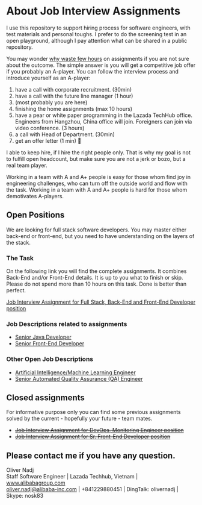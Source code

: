 # About Job Interview Assignments
I use this repository to support hiring process for software engineers, with test materials and personal toughs. I prefer to do the screening test in an open playground,
although I pay attention what can be shared in a public repository.

You may wonder [why waste few hours][whywastefewhours] on assignments if you are not sure about the outcome. The simple answer is you will get a competitive job offer if you probably an A-player.
You can follow the interview process and introduce yourself as an A-player:
1. have a call with corporate recruitment. (30min)
2. have a call with the future line manager (1 hour)
3. (most probably you are here)
4. finishing the home assignments (max 10 hours)
5. have a pear or white paper programming in the Lazada TechHub office. Engineers from Hangzhou, China office will join. Foreigners can join via video conference. (3 hours)
6. a call with Head of Department. (30min)
7. get an offer letter (1 min) 🙂

I able to keep hire, if I hire the right people only. That is why my goal is not to fulfill open headcount, but make sure you are not a jerk or bozo, but a real team player.

Working in a team with A and A+ people is easy for those whom find joy in engineering challenges, who can turn off the outside world and flow with the task.
Working in a team with A and A+ people is hard for those whom demotivates A-players.

## Open Positions
We are looking for full stack software developers. You may master either back-end or front-end, but you need to have understanding on the layers of the stack.

### The Task
On the following link you will find the complete assignments. It combines Back-End and/or Front-End details. It is up to you what to finish or skip. Please do not spend more than 10 hours on this task. Done is better than perfect.

[Job Interview Assignment for Full Stack, Back-End and Front-End Developer position](basic-shop.job-interview-assignment.md)

### Job Descriptions related to assignments
- [Senior Java Developer](Senior-Java-Developer.md)
- [Senior Front-End Developer](Senior-Front-End-Developer.md)

### Other Open Job Descriptions
- [Artificial Intelligence/Machine Learning Engineer](Artificial-Intelligence-n-Machine-Learning-Engineer.md)
- [Senior Automated Quality Assurance (QA) Engineer](Senior-Automated-Quality-Assurance-Engineer.md)

## Closed assignments
For informative purpose only you can find some previous assignments solved by the current - hopefully your future - team mates.

- [~~Job Interview Assignment for DevOps, Monitoring Engineer position~~](devops-2017/DevOps-Monitoring-Engineer.prework.md)
- [~~Job Interview Assignment for Sr. Front-End Developer position~~](front-end-2017/Front-End-Developer.prework.md)

## Please contact me if you have any question.
Oliver Nadj  
Staff Software Engineer | Lazada Techhub, Vietnam | www.alibabagroup.com  
oliver.nadj@alibaba-inc.com | +841229880451 | DingTalk: olivernadj |  Skype: nosk83

[//]: # (References)
[whywastefewhours]:<https://workplace.stackexchange.com/questions/18696/given-a-homework-tasks-on-a-job-interview>
